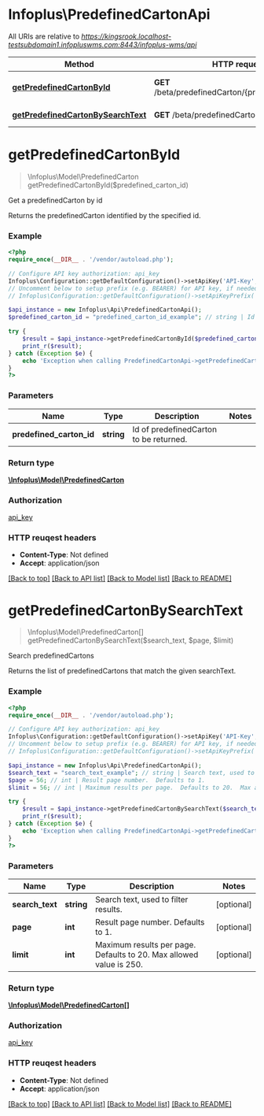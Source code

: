 # Infoplus\PredefinedCartonApi

All URIs are relative to *https://kingsrook.localhost-testsubdomain1.infopluswms.com:8443/infoplus-wms/api*

Method | HTTP request | Description
------------- | ------------- | -------------
[**getPredefinedCartonById**](PredefinedCartonApi.md#getPredefinedCartonById) | **GET** /beta/predefinedCarton/{predefinedCartonId} | Get a predefinedCarton by id
[**getPredefinedCartonBySearchText**](PredefinedCartonApi.md#getPredefinedCartonBySearchText) | **GET** /beta/predefinedCarton/search | Search predefinedCartons


# **getPredefinedCartonById**
> \Infoplus\Model\PredefinedCarton getPredefinedCartonById($predefined_carton_id)

Get a predefinedCarton by id

Returns the predefinedCarton identified by the specified id.

### Example 
```php
<?php
require_once(__DIR__ . '/vendor/autoload.php');

// Configure API key authorization: api_key
Infoplus\Configuration::getDefaultConfiguration()->setApiKey('API-Key', 'YOUR_API_KEY');
// Uncomment below to setup prefix (e.g. BEARER) for API key, if needed
// Infoplus\Configuration::getDefaultConfiguration()->setApiKeyPrefix('API-Key', 'BEARER');

$api_instance = new Infoplus\Api\PredefinedCartonApi();
$predefined_carton_id = "predefined_carton_id_example"; // string | Id of predefinedCarton to be returned.

try { 
    $result = $api_instance->getPredefinedCartonById($predefined_carton_id);
    print_r($result);
} catch (Exception $e) {
    echo 'Exception when calling PredefinedCartonApi->getPredefinedCartonById: ', $e->getMessage(), "\n";
}
?>
```

### Parameters

Name | Type | Description  | Notes
------------- | ------------- | ------------- | -------------
 **predefined_carton_id** | **string**| Id of predefinedCarton to be returned. | 

### Return type

[**\Infoplus\Model\PredefinedCarton**](PredefinedCarton.md)

### Authorization

[api_key](../README.md#api_key)

### HTTP reuqest headers

 - **Content-Type**: Not defined
 - **Accept**: application/json

[[Back to top]](#) [[Back to API list]](../README.md#documentation-for-api-endpoints) [[Back to Model list]](../README.md#documentation-for-models) [[Back to README]](../README.md)

# **getPredefinedCartonBySearchText**
> \Infoplus\Model\PredefinedCarton[] getPredefinedCartonBySearchText($search_text, $page, $limit)

Search predefinedCartons

Returns the list of predefinedCartons that match the given searchText.

### Example 
```php
<?php
require_once(__DIR__ . '/vendor/autoload.php');

// Configure API key authorization: api_key
Infoplus\Configuration::getDefaultConfiguration()->setApiKey('API-Key', 'YOUR_API_KEY');
// Uncomment below to setup prefix (e.g. BEARER) for API key, if needed
// Infoplus\Configuration::getDefaultConfiguration()->setApiKeyPrefix('API-Key', 'BEARER');

$api_instance = new Infoplus\Api\PredefinedCartonApi();
$search_text = "search_text_example"; // string | Search text, used to filter results.
$page = 56; // int | Result page number.  Defaults to 1.
$limit = 56; // int | Maximum results per page.  Defaults to 20.  Max allowed value is 250.

try { 
    $result = $api_instance->getPredefinedCartonBySearchText($search_text, $page, $limit);
    print_r($result);
} catch (Exception $e) {
    echo 'Exception when calling PredefinedCartonApi->getPredefinedCartonBySearchText: ', $e->getMessage(), "\n";
}
?>
```

### Parameters

Name | Type | Description  | Notes
------------- | ------------- | ------------- | -------------
 **search_text** | **string**| Search text, used to filter results. | [optional] 
 **page** | **int**| Result page number.  Defaults to 1. | [optional] 
 **limit** | **int**| Maximum results per page.  Defaults to 20.  Max allowed value is 250. | [optional] 

### Return type

[**\Infoplus\Model\PredefinedCarton[]**](PredefinedCarton.md)

### Authorization

[api_key](../README.md#api_key)

### HTTP reuqest headers

 - **Content-Type**: Not defined
 - **Accept**: application/json

[[Back to top]](#) [[Back to API list]](../README.md#documentation-for-api-endpoints) [[Back to Model list]](../README.md#documentation-for-models) [[Back to README]](../README.md)


